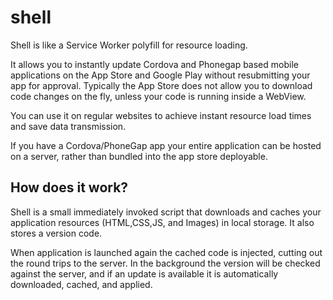 # shell

Shell is like a Service Worker polyfill for resource loading. 

It allows you to instantly update Cordova and Phonegap based mobile applications on the App Store and Google Play without resubmitting your app for approval. Typically the App Store does not allow you to download code changes on the fly, unless your code is running inside a WebView. 

You can use it on regular websites to achieve instant resource load times and save data transmission.

If you have a Cordova/PhoneGap app your entire application can be hosted on a server, rather than bundled into the app store deployable. 

## How does it work?

Shell is a small immediately invoked script that downloads and caches your application resources (HTML,CSS,JS, and Images) in local storage. It also stores a version code. 

When application is launched again the cached code is injected, cutting out the round trips to the server. In the background the version will be checked against the server, and if an update is available it is automatically downloaded, cached, and applied. 


